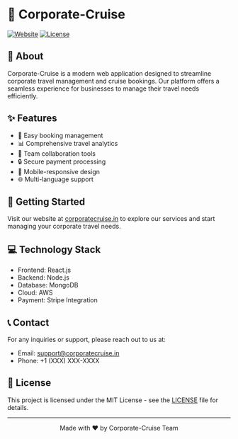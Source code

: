 # 🚢 Corporate-Cruise

[![Website](https://img.shields.io/badge/Website-CorporateCruise-blue)](https://corporatecruise.in)
[![License](https://img.shields.io/badge/License-MIT-green.svg)](LICENSE)

## 🌟 About

Corporate-Cruise is a modern web application designed to streamline corporate travel management and cruise bookings. Our platform offers a seamless experience for businesses to manage their travel needs efficiently.

## ✨ Features

- 🎯 Easy booking management
- 📊 Comprehensive travel analytics
- 👥 Team collaboration tools
- 🔒 Secure payment processing
- 📱 Mobile-responsive design
- 🌐 Multi-language support

## 🚀 Getting Started

Visit our website at [corporatecruise.in](https://corporatecruise.in) to explore our services and start managing your corporate travel needs.

## 💻 Technology Stack

- Frontend: React.js
- Backend: Node.js
- Database: MongoDB
- Cloud: AWS
- Payment: Stripe Integration

## 📞 Contact

For any inquiries or support, please reach out to us at:
- Email: support@corporatecruise.in
- Phone: +1 (XXX) XXX-XXXX

## 📄 License

This project is licensed under the MIT License - see the [LICENSE](LICENSE) file for details.

---

<div align="center">
  <p>Made with ❤️ by Corporate-Cruise Team</p>
</div>
